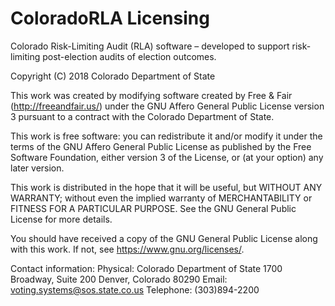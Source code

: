 # ColoradoRLA Licensing

Colorado Risk-Limiting Audit (RLA) software – developed to support risk-limiting post-election audits of election outcomes.

Copyright (C) 2018 Colorado Department of State

This work was created by modifying software created by Free & Fair (http://freeandfair.us/) under the GNU Affero General Public License version 3 pursuant to a contract with the Colorado Department of State.

This work is free software: you can redistribute it and/or modify it under the terms of the GNU Affero General Public License as published by the Free Software Foundation, either version 3 of the License, or (at your option) any later version. 

This work is distributed in the hope that it will be useful, but WITHOUT ANY WARRANTY; without even the implied warranty of MERCHANTABILITY or FITNESS FOR A PARTICULAR PURPOSE. See the GNU General Public License for more details. 

You should have received a copy of the GNU General Public License along with this work.  If not, see <https://www.gnu.org/licenses/>.

Contact information:
Physical:
Colorado Department of State
1700 Broadway, Suite 200
Denver, Colorado 80290
Email: voting.systems@sos.state.co.us
Telephone: (303)894-2200
